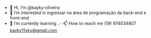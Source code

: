 - 👋 Hi, I’m @kayky-oliveira
- 👀 I’m interested in  ingressar na área de programação da back-end e front-end
- 🌱 I’m currently learning ..- 📫 How to reach me  (19) 974034807 kayky11yky@gmail.com


<!---
kayky-oliveira/kayky-oliveira is a ✨ special ✨ repository because its `README.md` (this file) appears on your GitHub profile.
You can click the Preview link to take a look at your changes.
--->

